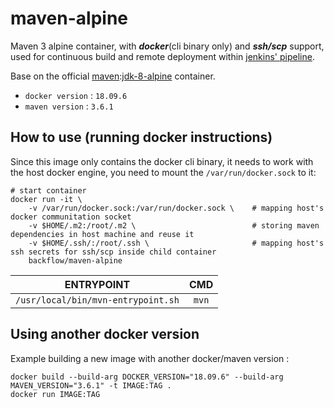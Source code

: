 maven-alpine
===

Maven 3 alpine container, with ***docker***(cli binary only) and ***ssh/scp*** support, used for continuous build and remote deployment within [jenkins' pipeline](https://jenkins.io/doc/book/pipeline/docker).

Base on the official 
[maven](https://hub.docker.com/_/maven):[jdk-8-alpine](https://github.com/carlossg/docker-maven/tree/master/jdk-8-alpine) container.
 - `docker version` : `18.09.6`
 - `maven version` : `3.6.1`

## How to use (running docker instructions)
Since this image only contains the docker cli binary, it needs to work with the host docker engine, you need to mount the `/var/run/docker.sock` to it:

    # start container
    docker run -it \
        -v /var/run/docker.sock:/var/run/docker.sock \    # mapping host's docker communitation socket
        -v $HOME/.m2:/root/.m2 \                          # storing maven dependencies in host machine and reuse it
        -v $HOME/.ssh/:/root/.ssh \                       # mapping host's ssh secrets for ssh/scp inside child container
        backflow/maven-alpine

    
| **ENTRYPOINT** | **CMD** |
|:---:|:---:|
| `/usr/local/bin/mvn-entrypoint.sh` | `mvn` |

## Using another docker version
Example building a new image with another docker/maven version :

    docker build --build-arg DOCKER_VERSION="18.09.6" --build-arg MAVEN_VERSION="3.6.1" -t IMAGE:TAG .
    docker run IMAGE:TAG
